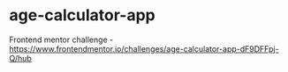 # age-calculator-app
Frontend mentor challenge - https://www.frontendmentor.io/challenges/age-calculator-app-dF9DFFpj-Q/hub
